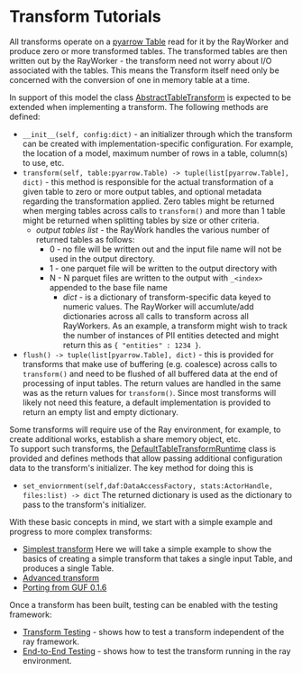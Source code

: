 # Transform Tutorials

All transforms operate on a [pyarrow Table](https://arrow.apache.org/docs/python/generated/pyarrow.Table.html)
read for it by the RayWorker and produce zero or more transformed tables.
The transformed tables are then written out by the RayWorker - the transform need not
worry about I/O associated with the tables.
This means the Transform itself need only be concerned with the conversion of one
in memory table at a time.  

In support of this model the class 
[AbstractTableTransform](../src/data_processing/transform/table_transform.py) 
is expected to be extended when implementing a transform.
The following methods are defined:
* ```__init__(self, config:dict)``` - an initializer through which the transform can be created 
with implementation-specific configuration.  For example, the location of a model, maximum number of
rows in a table, column(s) to use, etc. 
* ```transform(self, table:pyarrow.Table) -> tuple(list[pyarrow.Table], dict)``` - this method is responsible
for the actual transformation of a given table to zero or more output tables, and optional 
metadata regarding the transformation applied.  Zero tables might be returned when
merging tables across calls to `transform()` and more than 1 table might be returned
when splitting tables by size or other criteria.
  * _output tables list_ - the RayWork handles the various number of returned tables as follows: 
    * 0 - no file will be written out and the input file name will not be used in the output directory.
    * 1 - one parquet file will be written to the output directory with 
    * N - N parquet files are written to the output with `_<index>` appended to the base file name
      * _dict_ - is a dictionary of transform-specific data keyed to numeric values.  The RayWorker will
         accumlute/add dictionaries across all calls to transform across all RayWorkers.  As an example, a
         transform might wish to track the number of instances of PII entities detected and might return 
        this as `{ "entities" : 1234 }`.
* ```flush() -> tuple(list[pyarrow.Table], dict)``` - this is provided for transforms that
make use of buffering (e.g. coalesce) across calls to `transform()` and need to be flushed
of all buffered data at the end of processing of input tables.  The return values are handled
in the same was as the return values for `transform()`.  Since most transforms will likely
not need this feature, a default implementation is provided to return an empty list and empty dictionary.

Some transforms will require use of the Ray environment, for example,
to create additional works, establish a share memory object, etc.  
To support such transforms, the 
[DefaultTableTransformRuntime](../src/data_processing/ray/transform_runtime.py)
class is provided and defines methods that allow passing additional
configuration data to the transform's initializer.  The key method for 
doing this is
* `set_enviornment(self,daf:DataAccessFactory, stats:ActorHandle, files:list) -> dict`
The returned dictionary is used as the dictionary to pass to the transform's initializer.

With these basic concepts in mind, we start with a simple example and 
progress to more complex transforms:
* [Simplest transform](simplest-transform-tutorial.md)
Here we will take a simple example to show the basics of creating a simple transform
that takes a single input Table, and produces a single Table.
* [Advanced transform](advanced-transform-tutorial.md)
* [Porting from GUF 0.1.6](transform-porting.md)

Once a transform has been built, testing can be enabled with the testing framework:
* [Transform Testing](testing-transforms.md) - shows how to test a transform
independent of the ray framework.
* [End-to-End Testing](testing-e2e-transform.md) - shows how to test the
transform running in the ray environment.